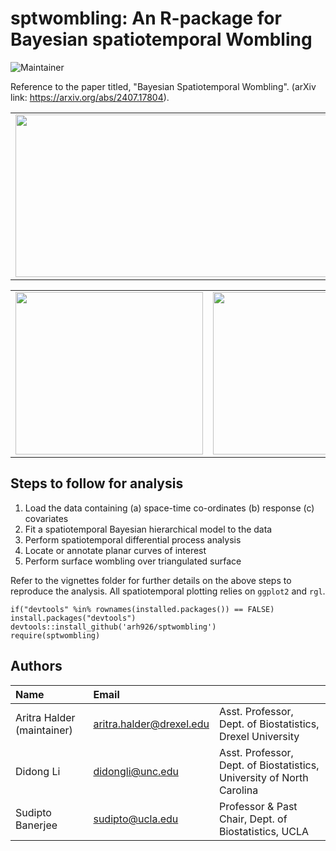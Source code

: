 # sptwombling: An R-package for Bayesian spatiotemporal Wombling

![Maintainer](https://img.shields.io/badge/maintainer-arh926-blue)

Reference to the paper titled, "Bayesian Spatiotemporal Wombling". (arXiv link: https://arxiv.org/abs/2407.17804).

<table>
  <tr>
    <td> <img width="600" height="260" src="https://github.com/user-attachments/assets/15eb2dac-21ea-462c-a900-9131ca906fff"/> </td>
    <td> <img width="300" height="260" src="https://github.com/user-attachments/assets/2f1321de-0d28-44b6-9d7b-de352288e67e"/> </td>
  </tr>
</table>

<table>
  <tr>
    <td> <img width="300" height="260" src="https://github.com/user-attachments/assets/9a99542c-e6ec-413e-9324-d40fade26355"/> </td>
    <td> <img width="300" height="260" src="https://github.com/user-attachments/assets/e06d2221-d72d-4d23-887f-faa6cfafb713"/> </td>
    <td> <img width="300" height="260" src="https://media.giphy.com/media/v1.Y2lkPTc5MGI3NjExcjFiNnQ4dGc4NmM3bDh6bXp2M2NxNnZvemlnOTI1a3gwc2F4bms1dyZlcD12MV9pbnRlcm5hbF9naWZfYnlfaWQmY3Q9Zw/GJUuNwQRWiJkMrKjEl/giphy-downsized-large.gif"/> </td>
  </tr>
</table>

## Steps to follow for analysis

1. Load the data containing (a) space-time co-ordinates (b) response (c) covariates
2. Fit a spatiotemporal Bayesian hierarchical model to the data
3. Perform spatiotemporal differential process analysis
4. Locate or annotate planar curves of interest
5. Perform surface wombling over triangulated surface

Refer to the vignettes folder for further details on the above steps to reproduce the analysis. All spatiotemporal plotting relies on `ggplot2` and `rgl`.
```
if("devtools" %in% rownames(installed.packages()) == FALSE) install.packages("devtools")
devtools::install_github('arh926/sptwombling')
require(sptwombling)
```

## Authors

| Name   | Email       |              |
|:------ |:----------- | :----------- |
| Aritra Halder (maintainer)| aritra.halder@drexel.edu   | Asst. Professor, Dept. of Biostatistics, Drexel University| 
| Didong Li | didongli@unc.edu   | Asst. Professor, Dept. of Biostatistics, University of North Carolina|
| Sudipto Banerjee | sudipto@ucla.edu   | Professor & Past Chair, Dept. of Biostatistics,  UCLA |
<!--- --->
